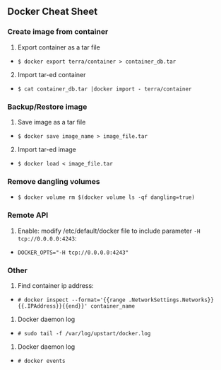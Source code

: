 ## Docker Cheat Sheet


### Create image from container

1. Export container as a tar file
  - `$ docker export terra/container > container_db.tar`
2. Import tar-ed container
  - `$ cat container_db.tar |docker import - terra/container`

### Backup/Restore image

1. Save image as a tar file
  - `$ docker save image_name > image_file.tar`
2. Import tar-ed image
  - `$ docker load < image_file.tar`
  
### Remove dangling volumes
 - `$ docker volume rm $(docker volume ls -qf dangling=true)`

### Remote API
 1. Enable: modify /etc/default/docker file to include parameter `-H tcp://0.0.0.0:4243`:
  - `DOCKER_OPTS="-H tcp://0.0.0.0:4243"`

### Other
 1. Find container ip address:
  - `# docker inspect --format='{{range .NetworkSettings.Networks}}{{.IPAddress}}{{end}}' container_name`
 1. Docker daemon log
  - `# sudo tail -f /var/log/upstart/docker.log`
 1. Docker daemon log
  - `# docker events`
